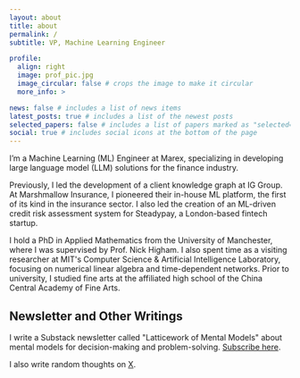 ```yaml
---
layout: about
title: about
permalink: /
subtitle: VP, Machine Learning Engineer

profile:
  align: right
  image: prof_pic.jpg
  image_circular: false # crops the image to make it circular
  more_info: >

news: false # includes a list of news items
latest_posts: true # includes a list of the newest posts
selected_papers: false # includes a list of papers marked as "selected={true}"
social: true # includes social icons at the bottom of the page
---
```


I’m a Machine Learning (ML) Engineer at Marex, specializing in developing large language model (LLM) solutions for the finance industry.

Previously, I led the development of a client knowledge graph at IG Group. At Marshmallow Insurance, I pioneered their in-house ML platform, the first of its kind in the insurance sector. I also led the creation of an ML-driven credit risk assessment system for Steadypay, a London-based fintech startup.

I hold a PhD in Applied Mathematics from the University of Manchester, where I was supervised by Prof. Nick Higham. I also spent time as a visiting researcher at MIT's Computer Science & Artificial Intelligence Laboratory, focusing on numerical linear algebra and time-dependent networks. Prior to university, I studied fine arts at the affiliated high school of the China Central Academy of Fine Arts.

## Newsletter and Other Writings

I write a Substack newsletter called "Latticework of Mental Models" about mental models for decision-making and problem-solving. [Subscribe here](https://latticeworkofmodels.substack.com/).

I also write random thoughts on [X](https://x.com/weijianzhg).
